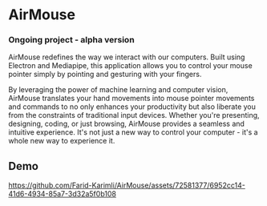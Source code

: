 # AirMouse 

### Ongoing project - alpha version

AirMouse redefines the way we interact with our computers. Built using Electron and Mediapipe, this application allows you to control your mouse pointer simply by pointing and gesturing with your fingers.

By leveraging the power of machine learning and computer vision, AirMouse translates your hand movements into mouse pointer movements and commands to no only enhances your productivity but also liberate you from the constraints of traditional input devices. Whether you're presenting, designing, coding, or just browsing, AirMouse provides a seamless and intuitive experience. It's not just a new way to control your computer - it's a whole new way to experience it.

## Demo

https://github.com/Farid-Karimli/AirMouse/assets/72581377/6952cc14-41d6-4934-85a7-3d32a5f0b108

